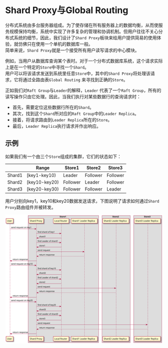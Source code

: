 # **Shard Proxy与Global Routing**

分布式系统由多台服务器组成。为了使存储在所有服务器上的数据均衡，从而使服务规模保持均衡，系统中实现了许多复杂的管理和协调机制。但用户往往不关心分布式系统的细节，因此，我们设计了`Shard Proxy`板块来给用户提供简易的使用体验，就仿佛只在使用一个单机的数据库一般。  
简单来说，`Shard Proxy`就是一个接受所有用户读写请求的中心模块。

例如，当用户从数据库查询某个表时。对于一个分布式数据库系统，这个请求实际上是在一个特定的`Store`中寻找一个`Shard`。  
用户可以将该请求发送到系统里任意`Store`中，其中的`Shard Proxy`将处理该请求，它将通过全路由表`Global Routing` 来寻找到正确的`Store`。  

正如我们对`Raft Group`与`Leader`的解释，`Leader` 代表了一个`Raft Group`，所有的读写操作只由它处理。因此，当我们执行对某些数据行的查询请求时： 

* 首先，需要定位这些数据行所在的`Shard`。
* 其次，找到这个`Shard`所对应的`Raft Group`中的`Leader Replica`。 
* 接着，将请求路由到`Leader Replica`所在的`Store`。
* 最后，`Leader Replica`执行请求并作出响应。 

## **示例**

如果我们有一个由三个`Store`组成的集群，它们的状态如下：

||Range|Store1|Store2|Store3|
|-|-|-|-|-|
|Shard1|[key1-key10)|Leader|Follower|Follower|
|Shard2|[key10-key20)|Follower|Leader|Follower|
|Shard3|[key20-key30)|Follower|Follower|Leader|

用户分别向key1，key10和key20数据发送请求，下图说明了请求如何通过`Shard Proxy`路由组件并被转发。

![User Request Routing Diagram](https://github.com/matrixorigin/artwork/blob/main/docs/overview/matrixcube-requests.svg?raw=true)

